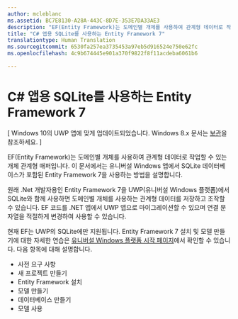 ```yaml
---
author: mcleblanc
ms.assetid: BC7E8130-A28A-443C-8D7E-353E7DA33AE3
description: "EF(Entity Framework)는 도메인별 개체를 사용하여 관계형 데이터로 작업할 수 있는 개체 관계형 매퍼입니다."
title: "C# 앱용 SQLite를 사용하는 Entity Framework 7"
translationtype: Human Translation
ms.sourcegitcommit: 6530fa257ea3735453a97eb5d916524e750e62fc
ms.openlocfilehash: 4c9b674445e901a370f9822f8f11acdeba6061b6

---
```


# C# 앱용 SQLite를 사용하는 Entity Framework 7

\[ Windows 10의 UWP 앱에 맞게 업데이트되었습니다. Windows 8.x 문서는 [보관](http://go.microsoft.com/fwlink/p/?linkid=619132)을 참조하세요. \]

EF(Entity Framework)는 도메인별 개체를 사용하여 관계형 데이터로 작업할 수 있는 개체 관계형 매퍼입니다. 이 문서에서는 유니버설 Windows 앱에서 SQLite 데이터베이스가 포함된 Entity Framework 7을 사용하는 방법을 설명합니다.

원래 .Net 개발자용인 Entity Framework 7을 UWP(유니버설 Windows 플랫폼)에서 SQLite와 함께 사용하면 도메인별 개체를 사용하는 관계형 데이터를 저장하고 조작할 수 있습니다. EF 코드를 .NET 앱에서 UWP 앱으로 마이그레이션할 수 있으며 연결 문자열을 적절하게 변경하여 사용할 수 있습니다.

현재 EF는 UWP의 SQLite에만 지원됩니다. Entity Framework 7 설치 및 모델 만들기에 대한 자세한 연습은 [유니버설 Windows 플랫폼 시작 페이지](http://go.microsoft.com/fwlink/p/?LinkId=735013)에서 확인할 수 있습니다. 다음 항목에 대해 설명합니다.

-   사전 요구 사항
-   새 프로젝트 만들기
-   Entity Framework 설치
-   모델 만들기
-   데이터베이스 만들기
-   모델 사용




<!--HONumber=Jun16_HO4-->



